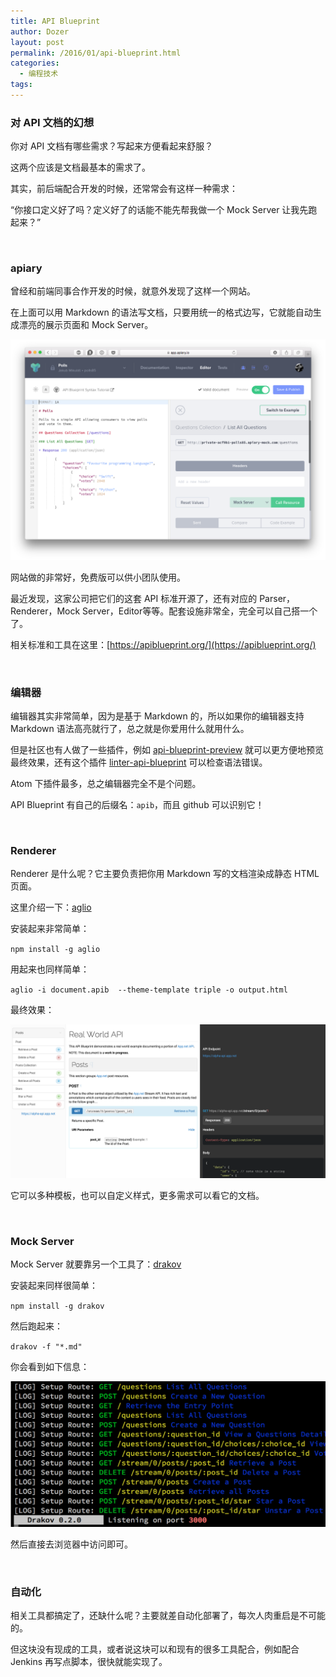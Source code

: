 ```yaml
---
title: API Blueprint
author: Dozer
layout: post
permalink: /2016/01/api-blueprint.html
categories:
  - 编程技术
tags:
---
```


### 对 API 文档的幻想

你对 API 文档有哪些需求？写起来方便看起来舒服？

这两个应该是文档最基本的需求了。

其实，前后端配合开发的时候，还常常会有这样一种需求：

“你接口定义好了吗？定义好了的话能不能先帮我做一个 Mock Server 让我先跑起来？”

<!--more-->

 &nbsp;

### apiary

曾经和前端同事合作开发的时候，就意外发现了这样一个网站。

在上面可以用 Markdown 的语法写文档，只要用统一的格式边写，它就能自动生成漂亮的展示页面和 Mock Server。

 ![apiary](/uploads/2016/01/apiary.png)

网站做的非常好，免费版可以供小团队使用。

最近发现，这家公司把它们的这套 API 标准开源了，还有对应的 Parser，Renderer，Mock Server，Editor等等。配套设施非常全，完全可以自己搭一个了。



相关标准和工具在这里：[https://apiblueprint.org/](https://apiblueprint.org/)

&nbsp; 

### 编辑器

编辑器其实非常简单，因为是基于 Markdown 的，所以如果你的编辑器支持 Markdown 语法高亮就行了，总之就是你爱用什么就用什么。

但是社区也有人做了一些插件，例如 [api-blueprint-preview](https://atom.io/packages/api-blueprint-preview) 就可以更方便地预览最终效果，还有这个插件 [linter-api-blueprint](https://github.com/zdne/linter-api-blueprint) 可以检查语法错误。

Atom 下插件最多，总之编辑器完全不是个问题。

API Blueprint 有自己的后缀名：`apib`，而且 github 可以识别它！

 &nbsp;

### Renderer

Renderer 是什么呢？它主要负责把你用 Markdown 写的文档渲染成静态 HTML 页面。

这里介绍一下：[aglio](https://github.com/danielgtaylor/aglio)



安装起来非常简单：

`npm install -g aglio`

用起来也同样简单：

`aglio -i document.apib  --theme-template triple -o output.html`

最终效果：

![aglio](/uploads/2016/01/aglio.png)



它可以多种模板，也可以自定义样式，更多需求可以看它的文档。

 &nbsp;

### Mock Server

Mock Server 就要靠另一个工具了：[drakov](https://github.com/Aconex/drakov)



安装起来同样很简单：

`npm install -g drakov`

然后跑起来：

`drakov -f "*.md"`

你会看到如下信息：

![drakov](/uploads/2016/01/drakov.png)

然后直接去浏览器中访问即可。

&nbsp;

### 自动化

相关工具都搞定了，还缺什么呢？主要就差自动化部署了，每次人肉重启是不可能的。

但这块没有现成的工具，或者说这块可以和现有的很多工具配合，例如配合 Jenkins 再写点脚本，很快就能实现了。
